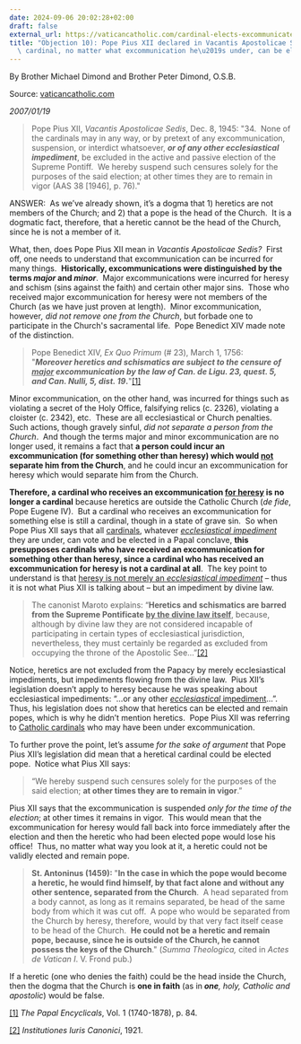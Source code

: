 ```yaml
---
date: 2024-09-06 20:02:28+02:00
draft: false
external_url: https://vaticancatholic.com/cardinal-elects-excommunicated-pope/
title: "Objection 10): Pope Pius XII declared in Vacantis Apostolicae Sedis that a\
  \ cardinal, no matter what excommunication he\u2019s under, can be elected pope."
---
```




By Brother Michael Dimond and Brother Peter Dimond, O.S.B.

Source: [vaticancatholic.com](https://vaticancatholic.com/cardinal-elects-excommunicated-pope/)

*2007/01/19*

<blockquote>
<p>Pope Pius XII, <em>Vacantis Apostolicae Sedis</em>, Dec. 8, 1945: "34.  None of the cardinals may in any way, or by pretext of any excommunication, suspension, or interdict whatsoever, <strong><em>or of any other ecclesiastical impediment</em></strong>, be excluded in the active and passive election of the Supreme Pontiff.  We hereby suspend such censures solely for the purposes of the said election; at other times they are to remain in vigor (AAS 38 [1946], p. 76)."</p>
</blockquote>
<p>ANSWER:  As we’ve already shown, it’s a dogma that 1) heretics are not members of the Church; and 2) that a pope is the head of the Church.  It is a dogmatic fact, therefore, that a heretic cannot be the head of the Church, since he is not a member of it.</p>
<p>What, then, does Pope Pius XII mean in <em>Vacantis Apostolicae Sedis?  </em>First off, one needs to understand that excommunication can be incurred for many things.  <strong>Historically, excommunications were distinguished by the terms <em>major</em> and <em>minor</em></strong>.  Major excommunications were incurred for heresy and schism (sins against the faith) and certain other major sins.  Those who received major excommunication for heresy were not members of the Church (as we have just proven at length).  Minor excommunication, however<em>, did not remove one from the Church</em>, but forbade one to participate in the Church's sacramental life.  Pope Benedict XIV made note of the distinction.</p>
<blockquote>
<p>Pope Benedict XIV, <em>Ex Quo Primum</em> (# 23), March 1, 1756: <br />"<strong><em>Moreover heretics and schismatics are subject to the censure of <u>major</u> excommunication by the law of Can. de Ligu. 23, quest. 5, and Can. Nulli, 5, dist. 19</em>.</strong>"<a href="#_edn1" name="_ednref1">[1]</a></p>
</blockquote>
<p>Minor excommunication, on the other hand, was incurred for things such as violating a secret of the Holy Office, falsifying relics (c. 2326), violating a cloister (c. 2342), etc.  These are all ecclesiastical or Church penalties.  Such actions, though gravely sinful, <em>did not separate a person from the Church</em>.  And though the terms major and minor excommunication are no longer used, it remains a fact that <strong>a person could incur an excommunication (for something other than heresy) which would <u>not</u> separate him from the Church</strong>, and he could incur an excommunication for heresy which would separate him from the Church.</p>
<p><strong>Therefore, a cardinal who receives an excommunication <u>for heresy</u> is no longer a cardinal</strong> because heretics are outside the Catholic Church (<em>de fide</em>, Pope Eugene IV).  But a cardinal who receives an excommunication for something else is still a cardinal, though in a state of grave sin.  So when Pope Pius XII says that all <u>cardinals</u>, whatever <em><u>ecclesiastical impediment</u></em> they are under, can vote and be elected in a Papal conclave, <strong>this presupposes cardinals who have received an excommunication for something other than heresy, since a cardinal who has received an excommunication for heresy is not a cardinal at all</strong>.  The key point to understand is that <u>heresy is not merely an <em>ecclesiastical impediment</em></u> – thus it is not what Pius XII is talking about – but an impediment by divine law. </p>
<blockquote>
<p>The canonist Maroto explains: “<strong>Heretics and schismatics are barred from the Supreme Pontificate <u>by the divine law itself</u></strong>, because, although by divine law they are not considered incapable of participating in certain types of ecclesiastical jurisdiction, nevertheless, they must certainly be regarded as excluded from occupying the throne of the Apostolic See…”<a href="#_edn2" name="_ednref2">[2]</a></p>
</blockquote>
<p>Notice, heretics are not excluded from the Papacy by merely ecclesiastical impediments, but impediments flowing from the divine law.  Pius XII’s legislation doesn’t apply to heresy because he was speaking about ecclesiastical impediments: “…or any other <em><u>ecclesiastical </u></em><u>impediment</u>…”.  Thus, his legislation does not show that heretics can be elected and remain popes, which is why he didn’t mention heretics.  Pope Pius XII was referring to <u>Catholic cardinals</u> who may have been under excommunication. </p>
<p>To further prove the point, let’s assume <em>for the sake of argument </em>that Pope Pius XII’s legislation did mean that a heretical cardinal could be elected pope.  Notice what Pius XII says:</p>
<blockquote>
<p>“We hereby suspend such censures solely for the purposes of the said election; <strong>at other times they are to remain in vigor</strong>.”</p>
</blockquote>
<p>Pius XII says that the excommunication is suspended <em>only for the time of the election</em>; at other times it remains in vigor.  This would mean that the excommunication for heresy would fall back into force immediately after the election and then the heretic who had been elected pope would lose his office!  Thus, no matter what way you look at it, a heretic could not be validly elected and remain pope.</p>
<blockquote>
<p><strong>St. Antoninus (1459): </strong>"<strong>In the case in which the pope would become a heretic, he would find himself, by that fact alone and without any other sentence, separated from the Church</strong>.  A head separated from a body cannot, as long as it remains separated, be head of the same body from which it was cut off.  A pope who would be separated from the Church by heresy, therefore, would by that very fact itself cease to be head of the Church.  <strong>He could not be a heretic and remain pope, because, since he is outside of the Church, he cannot possess the keys of the Church</strong>." (<em>Summa Theologica,</em> cited in <em>Actes de Vatican I</em>. V. Frond pub.)</p>
</blockquote>
<p>If a heretic (one who denies the faith) could be the head inside the Church, then the dogma that the Church is <strong>one in faith</strong> (as in<strong> <em>one</em></strong><em>, holy, Catholic and apostolic</em>) would be false.</p>

<div>
<p><a href="#_ednref1" name="_edn1">[1]</a> <em>The Papal Encyclicals</em>, Vol. 1 (1740-1878), p. 84.</p>
</div>
<div>
<p><a href="#_ednref2" name="_edn2">[2]</a> <em>Institutiones Iuris Canonici</em>, 1921.</p>
</div>
</div>
